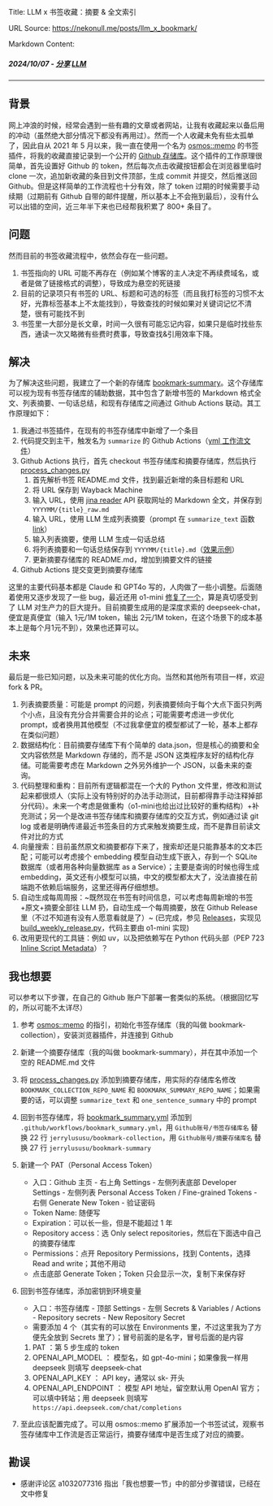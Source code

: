 Title: LLM x 书签收藏：摘要 & 全文索引

URL Source: https://nekonull.me/posts/llm_x_bookmark/

Markdown Content:
##### 2024/10/07 \- [分享](https://nekonull.me/tags/%e5%88%86%e4%ba%ab) [LLM](https://nekonull.me/tags/LLM)

* * *

背景
--

网上冲浪的时候，经常会遇到一些有趣的文章或者网站，让我有收藏起来以备后用的冲动（虽然绝大部分情况下都没有再用过）。然而一个人收藏未免有些太孤单了，因此自从 2021 年 5 月以来，我一直在使用一个名为 [osmos::memo](https://github.com/osmoscraft/osmosmemo) 的书签插件，将我的收藏直接记录到一个公开的 [Github 存储库](https://github.com/jerrylususu/bookmark-collection)。这个插件的工作原理很简单，首先设置好 Github 的 token，然后每次点击收藏按钮都会在浏览器里临时 clone 一次，追加新收藏的条目到文件顶部，生成 commit 并提交，然后推送回 Github。但是这样简单的工作流程也十分有效，除了 token 过期的时候需要手动续期（过期前有 Github 自带的邮件提醒，所以基本上不会拖到最后），没有什么可以出错的空间，近三年半下来也已经帮我积累了 800+ 条目了。

问题
--

然而目前的书签收藏流程中，依然会存在一些问题。

1.  书签指向的 URL 可能不再存在（例如某个博客的主人决定不再续费域名，或者是做了链接格式的调整），导致成为悬空的死链接
2.  目前的记录项只有书签的 URL、标题和可选的标签（而且我打标签的习惯不太好，光靠标签基本上不太能找到），导致查找的时候如果对关键词记忆不清楚，很有可能找不到
3.  书签里一大部分是长文章，时间一久很有可能忘记内容，如果只是临时找些东西，通读一次又略微有些费时费事，导致查找&引用效率下降。

解决
--

为了解决这些问题，我建立了一个新的存储库 [bookmark-summary](https://github.com/jerrylususu/bookmark-summary)。这个存储库可以视为现有书签存储库的辅助数据，其中包含了新增书签的 Markdown 格式全文、列表摘要、一句话总结，和现有存储库之间通过 Github Actions 联动。其工作原理如下：

1.  我通过书签插件，在现有的书签存储库中新增了一个条目
2.  代码提交到主干，触发名为 `summarize` 的 Github Actions（[yml 工作流文件](https://github.com/jerrylususu/bookmark-collection/blob/main/.github/workflows/bookmark_summary.yml)）
3.  Github Actions 执行，首先 checkout 书签存储库和摘要存储库，然后执行 [process\_changes.py](https://github.com/jerrylususu/bookmark-summary/blob/main/process_changes.py)
    1.  首先解析书签 README.md 文件，找到最近新增的条目标题和 URL
    2.  将 URL 保存到 Wayback Machine
    3.  输入 URL，使用 [jina reader](https://jina.ai/reader/) API 获取网址的 Markdown 全文，并保存到 `YYYYMM/{title}_raw.md`
    4.  输入 URL，使用 LLM 生成列表摘要（prompt 在 `summarize_text` 函数 [link](https://github.com/jerrylususu/bookmark-summary/blob/main/process_changes.py#L80)）
    5.  输入列表摘要，使用 LLM 生成一句话总结
    6.  将列表摘要和一句话总结保存到 `YYYYMM/{title}.md`（[效果示例](https://github.com/jerrylususu/bookmark-summary/blob/main/202410/2024-10-02-a-local-first-case-study-jakelazaroff.com.md)）
    7.  更新摘要存储库的 README.md，增加到摘要文件的链接
4.  Github Actions 提交变更到摘要存储库

这里的主要代码基本都是 Claude 和 GPT4o 写的，人肉做了一些小调整。后面随着使用又逐步发现了一些 bug，最近还用 o1-mini [修复了一个](https://github.com/jerrylususu/bookmark-summary/issues/6)，算是真切感受到了 LLM 对生产力的巨大提升。目前摘要生成用的是深度求索的 deepseek-chat，便宜是真便宜（输入 1元/1M token，输出 2元/1M token，在这个场景下的成本基本上是每个月1元不到），效果也还算可以。

未来
--

最后是一些已知问题，以及未来可能的优化方向。当然和其他所有项目一样，欢迎 fork & PR。

1.  列表摘要质量：可能是 prompt 的问题，列表摘要倾向于每个大点下面只列两个小点，且没有充分合并需要合并的论点；可能需要考虑进一步优化 prompt，或者换用其他模型（不过我拿便宜的模型都试了一轮，基本上都存在类似问题）
2.  数据结构化：目前摘要存储库下有个简单的 data.json，但是核心的摘要和全文内容依然是 Markdown 存储的，而不是 JSON 这类程序友好的结构化存储。可能需要考虑在 Markdown 之外另外维护一个 JSON，以备未来的查询。
3.  代码整理和重构：目前所有逻辑都混在一个大的 Python 文件里，修改和测试起来都很烦人（实际上没有特别好的办法手动测试，目前都得靠手动注释掉部分代码）。未来一个考虑是做重构（o1-mini也给出过比较好的重构结构）+补充测试；另一个是改进书签存储库和摘要存储库的交互方式，例如通过读 git log 或者是明确传递最近书签条目的方式来触发摘要生成，而不是靠目前读文件对比的方式
4.  向量搜索：目前虽然原文和摘要都存下来了，搜索却还是只能靠基本的文本匹配；可能可以考虑接个 embedding 模型自动生成下嵌入，存到一个 SQLite 数据库（或者用各种向量数据库 as a Service）；主要是查询的时候也得生成 embedding，英文还有小模型可以搞，中文的模型都太大了，没法直接在前端跑不依赖后端服务，这里还得再仔细想想。
5.  自动生成每周周报：~既然现在书签有时间信息，可以考虑每周新增的书签+原文+摘要全部往 LLM 扔，自动生成一个每周摘要，放在 Github Release 里（不过不知道有没有人愿意看就是了）~ (已完成，参见 [Releases](https://github.com/jerrylususu/bookmark-summary/releases)，实现见 [build\_weekly\_release.py](https://github.com/jerrylususu/bookmark-summary)，代码主要由 o1-mini 实现)
6.  改用更现代的工具链：例如 uv，以及把依赖写在 Python 代码头部（PEP 723 [Inline Script Metadata](https://packaging.python.org/en/latest/specifications/inline-script-metadata/#inline-script-metadata)）？

我也想要
----

可以参考以下步骤，在自己的 Github 账户下部署一套类似的系统。（根据回忆写的，所以可能不太详尽）

1.  参考 [osmos::memo](https://github.com/osmoscraft/osmosmemo) 的指引，初始化书签存储库（我的叫做 bookmark-collection），安装浏览器插件，并连接到 Github
2.  新建一个摘要存储库（我的叫做 bookmark-summary），并在其中添加一个空的 README.md 文件
3.  将 [process\_changes.py](https://github.com/jerrylususu/bookmark-summary/blob/main/process_changes.py) 添加到摘要存储库，用实际的存储库名修改 `BOOKMARK_COLLECTION_REPO_NAME` 和 `BOOKMARK_SUMMARY_REPO_NAME`；如果需要的话，可以调整 `summarize_text` 和 `one_sentence_summary` 中的 prompt
4.  回到书签存储库，将 [bookmark\_summary.yml](https://github.com/jerrylususu/bookmark-collection/blob/main/.github/workflows/bookmark_summary.yml) 添加到 `.github/workflows/bookmark_summary.yml`，用 `Github账号/书签存储库名` 替换 22 行 `jerrylususu/bookmark-collection`，用 `Github账号/摘要存储库名` 替换 27 行 `jerrylususu/bookmark-summary`
5.  新建一个 PAT（Personal Access Token）
    *   入口：Github 主页 - 右上角 Settings - 左侧列表底部 Developer Settings - 左侧列表 Personal Access Token / Fine-grained Tokens - 右侧 Generate New Token - 验证密码
    *   Token Name: 随便写
    *   Expiration：可以长一些，但是不能超过 1 年
    *   Repository access：选 Only select repositories，然后在下面选中自己的摘要存储库
    *   Permissions：点开 Repository Permissions，找到 Contents，选择 Read and write；其他不用动
    *   点击底部 Generate Token；Token 只会显示一次，复制下来保存好
6.  回到书签存储库，添加密钥到环境变量
    
    *   入口：书签存储库 - 顶部 Settings - 左侧 Secrets & Variables / Actions - Repository secrets - New Repository Secret
    *   需要添加 4 个（其实有的可以放在 Environments 里，不过这里我为了方便先全放到 Secrets 里了）；冒号前面的是名字，冒号后面的是内容
    
    1.  PAT ：第 5 步生成的 token
    2.  OPENAI\_API\_MODEL ： 模型名，如 gpt-4o-mini；如果像我一样用 deepseek 则填写 deepseek-chat
    3.  OPENAI\_API\_KEY ： API key，通常以 sk- 开头
    4.  OPENAI\_API\_ENDPOINT ： 模型 API 地址，留空默认用 OpenAI 官方；可以填中转站；用 deepseek 则填写 `https://api.deepseek.com/chat/completions`
7.  至此应该配置完成了。可以用 osmos::memo 扩展添加一个书签试试，观察书签存储库中工作流是否正常运行，摘要存储库中是否生成了对应的摘要。

勘误
--

*   感谢评论区 a1032077316 指出「我也想要一节」中的部分步骤错误，已经在文中修复
